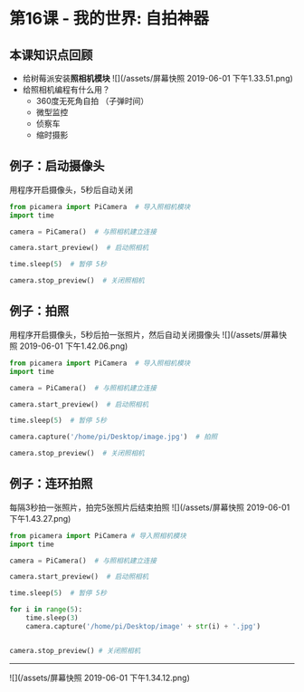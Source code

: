 # 第16课 - 我的世界: 自拍神器

## 本课知识点回顾
* 给树莓派安装**照相机模块**
![](/assets/屏幕快照 2019-06-01 下午1.33.51.png)
* 给照相机编程有什么用？
    * 360度无死角自拍 （子弹时间）
    * 微型监控
    * 侦察车
    * 缩时摄影

## 例子：启动摄像头
用程序开启摄像头，5秒后自动关闭
```python
from picamera import PiCamera  # 导入照相机模块
import time

camera = PiCamera()  # 与照相机建立连接

camera.start_preview()  # 启动照相机

time.sleep(5)  # 暂停 5秒

camera.stop_preview()  # 关闭照相机

```

## 例子：拍照
用程序开启摄像头，5秒后拍一张照片，然后自动关闭摄像头
![](/assets/屏幕快照 2019-06-01 下午1.42.06.png)
```python
from picamera import PiCamera  # 导入照相机模块
import time

camera = PiCamera()  # 与照相机建立连接

camera.start_preview()  # 启动照相机

time.sleep(5)  # 暂停 5秒

camera.capture('/home/pi/Desktop/image.jpg')  # 拍照

camera.stop_preview()  # 关闭照相机


```

## 例子：连环拍照
每隔3秒拍一张照片，拍完5张照片后结束拍照
![](/assets/屏幕快照 2019-06-01 下午1.43.27.png)
```python
from picamera import PiCamera # 导入照相机模块
import time

camera = PiCamera()  # 与照相机建立连接

camera.start_preview()  # 启动照相机

time.sleep(5)  # 暂停 5秒

for i in range(5):
    time.sleep(3)
    camera.capture('/home/pi/Desktop/image' + str(i) + '.jpg')


camera.stop_preview() # 关闭照相机

```



---
![](/assets/屏幕快照 2019-06-01 下午1.34.12.png)